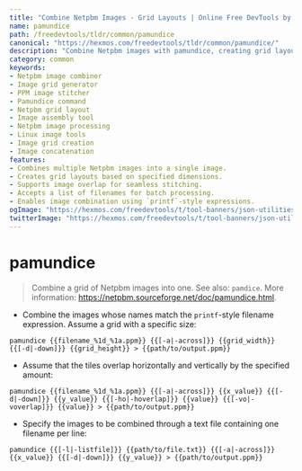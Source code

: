 ```yaml
---
title: "Combine Netpbm Images - Grid Layouts | Online Free DevTools by Hexmos"
name: pamundice
path: /freedevtools/tldr/common/pamundice
canonical: "https://hexmos.com/freedevtools/tldr/common/pamundice/"
description: "Combine Netpbm images with pamundice, creating grid layouts. Specify grid dimensions and overlaps easily. Free online tool, no registration required."
category: common
keywords:
- Netpbm image combiner
- Image grid generator
- PPM image stitcher
- Pamundice command
- Netpbm grid layout
- Image assembly tool
- Netpbm image processing
- Linux image tools
- Image grid creation
- Image concatenation
features:
- Combines multiple Netpbm images into a single image.
- Creates grid layouts based on specified dimensions.
- Supports image overlap for seamless stitching.
- Accepts a list of filenames for batch processing.
- Enables image combination using `printf`-style expressions.
ogImage: "https://hexmos.com/freedevtools/t/tool-banners/json-utilities-banner.png"
twitterImage: "https://hexmos.com/freedevtools/t/tool-banners/json-utilities-banner.png"
---
```


# pamundice

> Combine a grid of Netpbm images into one.
> See also: `pamdice`.
> More information: <https://netpbm.sourceforge.net/doc/pamundice.html>.

- Combine the images whose names match the `printf`-style filename expression. Assume a grid with a specific size:

`pamundice {{filename_%1d_%1a.ppm}} {{[-a|-across]}} {{grid_width}} {{[-d|-down]}} {{grid_height}} > {{path/to/output.ppm}}`

- Assume that the tiles overlap horizontally and vertically by the specified amount:

`pamundice {{filename_%1d_%1a.ppm}} {{[-a|-across]}} {{x_value}} {{[-d|-down]}} {{y_value}} {{[-ho|-hoverlap]}} {{value}} {{[-vo|-voverlap]}} {{value}} > {{path/to/output.ppm}}`

- Specify the images to be combined through a text file containing one filename per line:

`pamundice {{[-l|-listfile]}} {{path/to/file.txt}} {{[-a|-across]}} {{x_value}} {{[-d|-down]}} {{y_value}} > {{path/to/output.ppm}}`
